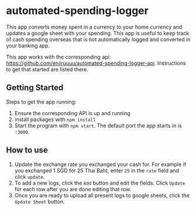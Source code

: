 # automated-spending-logger

This app converts money spent in a currency to your home currency and updates a google sheet with your spending. This app is useful to keep track of cash spending overseas that is not automatically logged and converted in your banking app.

This app works with the corresponding api: https://github.com/enjiruuuu/automated-spending-logger-api. Instructions to get that started are listed there.

## Getting Started
Steps to get the app running:
1. Ensure the corresponding API is up and running
2. install packages with ```npm install```
3. Start the program with ```npm start```. The default port the app starts in is ```:3000```.

## How to use
1. Update the exchange rate you exchanged your cash for. For example if you exchanged 1 SGD for 25 Thai Baht, enter ```25``` in the ```rate``` field and click ```update```.
2. To add a new logs, click the ```Add``` button and edit the fields. Click ```Update``` for each row after you are done editing that row.
3. Once you are ready to upload all present logs to google sheets, click the ```Update Sheet``` button.
